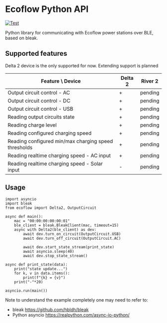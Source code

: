 # Ecoflow Python API

[![Test](https://github.com/anton-ptashnik/ecoflow-api-py/actions/workflows/test.yml/badge.svg)](https://github.com/anton-ptashnik/ecoflow-api-py/actions/workflows/test.yml)

Python library for communicating with Ecoflow power stations over BLE, based on bleak.

## Supported features

Delta 2 device is the only supported for now. Extending support is planned

| Feature \ Device                                     | Delta 2 | River 2 |
| ---------------------------------------------------- | ------- | ------- |
| Output circuit control - AC                          | +       | pending |
| Output circuit control - DC                          | +       | pending |
| Output circuit control - USB                         | +       | pending |
| Reading output circuits state                        | +       | pending |
| Reading charge level                                 | +       | pending |
| Reading configured charging speed                    | +       | pending |
| Reading configured min/max charging speed thresholds | +       | pending |
| Reading realtime charging speed - AC input           | +       | pending |
| Reading realtime charging speed - Solar input        | -       | pending |

## Usage

```
import asyncio
import bleak
from ecoflow import Delta2, OutputCircuit

async def main():
    mac = "00:00:00:00:00:01"
    ble_client = bleak.BleakClient(mac, timeout=15)
    async with Delta2(ble_client) as dev:
        await dev.turn_on_circuit(OutputCircuit.USB)
        await dev.turn_off_circuit(OutputCircuit.AC)

        await dev.start_state_stream(print_state)
        await asyncio.sleep(40)
        await dev.stop_state_stream()

async def print_state(data):
    print("state update...")
    for k, v in data.items():
        print(f"{k} = {v}")
    print("-"*20)

asyncio.run(main())
```

Note to understand the example completely one may need to refer to:

- bleak https://github.com/hbldh/bleak
- Python asyncio https://realpython.com/async-io-python/
